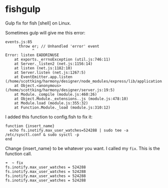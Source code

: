 # fishgulp
Gulp fix for fish [shell] on Linux.

Sometimes gulp will give me this error:

    events.js:85
          throw er; // Unhandled 'error' event
                ^
    Error: listen EADDRINUSE
        at exports._errnoException (util.js:746:11)
        at Server._listen2 (net.js:1156:14)
        at listen (net.js:1182:10)
        at Server.listen (net.js:1267:5)
        at EventEmitter.app.listen (/home/scottking/harmony/designer/node_modules/express/lib/application.js:595:24)
        at Object.<anonymous> (/home/scottking/harmony/designer/server.js:19:5)
        at Module._compile (module.js:460:26)
        at Object.Module._extensions..js (module.js:478:10)
        at Module.load (module.js:355:32)
        at Function.Module._load (module.js:310:12)


I added this function to config.fish to fix it:

    function {insert_name}
      echo fs.inotify.max_user_watches=524288 | sudo tee -a /etc/sysctl.conf & sudo sysctl -p
    end

Change {insert_name} to be whatever you want. I called my `fix`. This is the function call.

```shell
➜  ~ fix
fs.inotify.max_user_watches = 524288
fs.inotify.max_user_watches = 524288
fs.inotify.max_user_watches = 524288
fs.inotify.max_user_watches = 524288
```
